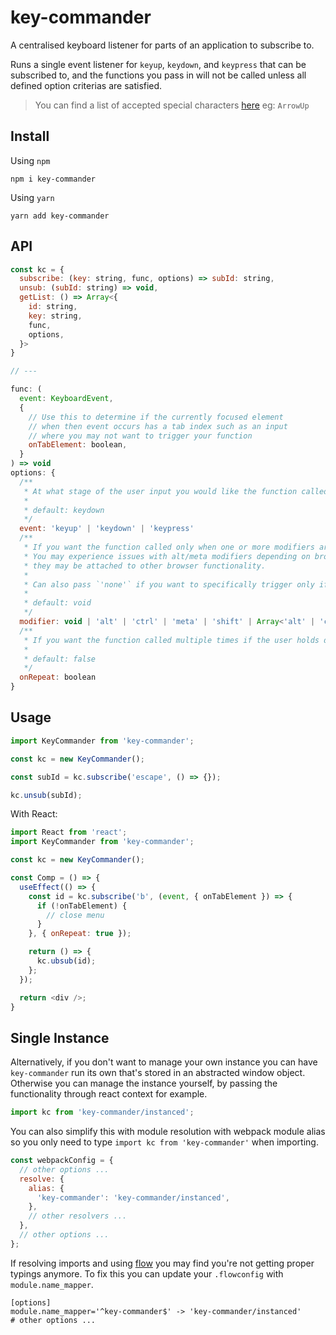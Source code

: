 # key-commander
A centralised keyboard listener for parts of an application to subscribe to.

Runs a single event listener for `keyup`, `keydown`, and `keypress` that can be subscribed to, and the functions you pass in will not be called unless all defined option criterias are satisfied.

> You can find a list of accepted special characters [here](https://developer.mozilla.org/en-US/docs/Web/API/KeyboardEvent/key/Key_Values) eg: `ArrowUp`

## Install

Using `npm`

```shell
npm i key-commander
```

Using `yarn`

```shell
yarn add key-commander
```

## API
```js
const kc = {
  subscribe: (key: string, func, options) => subId: string,
  unsub: (subId: string) => void,
  getList: () => Array<{
    id: string,
    key: string,
    func,
    options,
  }>
}

// ---

func: (
  event: KeyboardEvent,
  {
    // Use this to determine if the currently focused element
    // when then event occurs has a tab index such as an input
    // where you may not want to trigger your function
    onTabElement: boolean,
  }
) => void
options: {
  /**
   * At what stage of the user input you would like the function called
   *
   * default: keydown
   */
  event: 'keyup' | 'keydown' | 'keypress'
  /**
   * If you want the function called only when one or more modifiers are active
   * You may experience issues with alt/meta modifiers depending on browsers as
   * they may be attached to other browser functionality.
   *
   * Can also pass `'none'` if you want to specifically trigger only if no modifiers are pressed
   *
   * default: void
   */
  modifier: void | 'alt' | 'ctrl' | 'meta' | 'shift' | Array<'alt' | 'ctrl' | 'meta' | 'shift'>
  /**
   * If you want the function called multiple times if the user holds down a particular key
   *
   * default: false
   */
  onRepeat: boolean
}
```

## Usage

```js
import KeyCommander from 'key-commander';

const kc = new KeyCommander();

const subId = kc.subscribe('escape', () => {});

kc.unsub(subId);
```

With React:
```js
import React from 'react';
import KeyCommander from 'key-commander';

const kc = new KeyCommander();

const Comp = () => {
  useEffect(() => {
    const id = kc.subscribe('b', (event, { onTabElement }) => {
      if (!onTabElement) {
        // close menu
      }
    }, { onRepeat: true });

    return () => {
      kc.ubsub(id);
    };
  });

  return <div />;
}
```

## Single Instance

Alternatively, if you don't want to manage your own instance you can have `key-commander` run its own that's stored in an abstracted window object. Otherwise you can manage the instance yourself, by passing the functionality through react context for example.

```js
import kc from 'key-commander/instanced';
```

You can also simplify this with module resolution with webpack module alias so you only need to type `import kc from 'key-commander'` when importing.

```js
const webpackConfig = {
  // other options ...
  resolve: {
    alias: {
      'key-commander': 'key-commander/instanced',
    },
    // other resolvers ...
  },
  // other options ...
};
```

If resolving imports and using [flow](https://github.com/facebook/flow) you may find you're not getting proper typings anymore. To fix this you can update your `.flowconfig` with `module.name_mapper`.

```
[options]
module.name_mapper='^key-commander$' -> 'key-commander/instanced'
# other options ...
```
